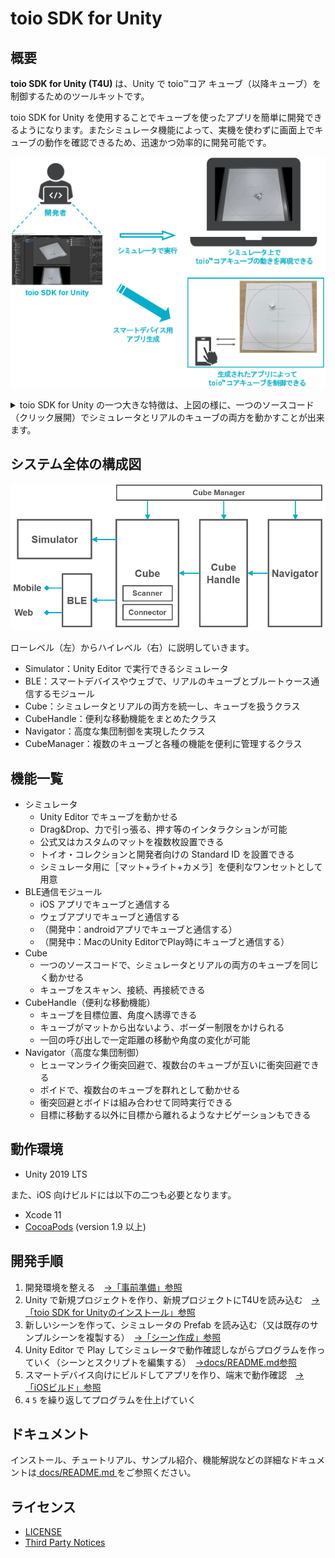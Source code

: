 # toio SDK for Unity

## 概要

**toio SDK for Unity (T4U)** は、Unity で toio™コア キューブ（以降キューブ）を制御するためのツールキットです。

toio SDK for Unity を使用することでキューブを使ったアプリを簡単に開発できるようになります。またシミュレータ機能によって、実機を使わずに画面上でキューブの動作を確認できるため、迅速かつ効率的に開発可能です。


<p align="center">
<img src="./docs/res/main/overview.gif" width=720></img>
</p>

<details>
<summary>toio SDK for Unity の一つ大きな特徴は、上図の様に、一つのソースコード（クリック展開）でシミュレータとリアルのキューブの両方を動かすことが出来ます。</summary>

```C#
using UnityEngine;
using toio;

public class Hello_Toio : MonoBehaviour
{
    CubeManager cubeManager;
    Cube cube;

    async void Start()
    {
        // create a cube manager
        cubeManager = new CubeManager();
        // connect to the nearest cube
        cube = await cubeManager.SingleConnect();
    }

    void Update()
    {
        // check connection status and order interval
        if(cubeManager.IsControllable(cube))
        {
            cube.Move(100, 70, 200);
            //         |    |   `--- duration [ms]
            //         |    `------- right motor speed
            //         `------------ left motor speed
        }
    }
}
```

</details>


## システム全体の構成図

<p align="center">
<img src="./docs/res/main/arch.png" width=550></img>
</p>

ローレベル（左）からハイレベル（右）に説明していきます。
- Simulator：Unity Editor で実行できるシミュレータ
- BLE：スマートデバイスやウェブで、リアルのキューブとブルートゥース通信するモジュール
- Cube：シミュレータとリアルの両方を統一し、キューブを扱うクラス
- CubeHandle：便利な移動機能をまとめたクラス
- Navigator：高度な集団制御を実現したクラス
- CubeManager：複数のキューブと各種の機能を便利に管理するクラス


## 機能一覧

- シミュレータ
  - Unity Editor でキューブを動かせる
  - Drag&Drop、力で引っ張る、押す等のインタラクションが可能
  - 公式又はカスタムのマットを複数枚設置できる
  - トイオ・コレクションと開発者向けの Standard ID を設置できる
  - シミュレータ用に［マット+ライト+カメラ］を便利なワンセットとして用意
- BLE通信モジュール
  - iOS アプリでキューブと通信する
  - ウェブアプリでキューブと通信する
  - （開発中：androidアプリでキューブと通信する）
  - （開発中：MacのUnity EditorでPlay時にキューブと通信する）
- Cube
  - 一つのソースコードで、シミュレータとリアルの両方のキューブを同じく動かせる
  - キューブをスキャン、接続、再接続できる
- CubeHandle（便利な移動機能）
  - キューブを目標位置、角度へ誘導できる
  - キューブがマットから出ないよう、ボーダー制限をかけられる
  - 一回の呼び出しで一定距離の移動や角度の変化が可能
- Navigator（高度な集団制御）
  - ヒューマンライク衝突回避で、複数台のキューブが互いに衝突回避できる
  - ボイドで、複数台のキューブを群れとして動かせる
  - 衝突回避とボイドは組み合わせて同時実行できる
  - 目標に移動する以外に目標から離れるようなナビゲーションもできる


## 動作環境

- Unity 2019 LTS

また、iOS 向けビルドには以下の二つも必要となります。

- Xcode 11
- [CocoaPods](https://cocoapods.org/) (version 1.9 以上)

## 開発手順

1. 開発環境を整える　[→「事前準備」参照](docs/preparation.md)
1. Unity で新規プロジェクトを作り、新規プロジェクトにT4Uを読み込む　[→「toio SDK for Unityのインストール」参照](docs/download_sdk.md)
1. 新しいシーンを作って、シミュレータの Prefab を読み込む（又は既存のサンプルシーンを複製する）　[→「シーン作成」参照](docs/tutorials_basic.md#シーン作成)
1. Unity Editor で Play してシミュレータで動作確認しながらプログラムを作っていく（シーンとスクリプトを編集する）　[→docs/README.md参照](docs/README.md)
1. スマートデバイス向けにビルドしてアプリを作り、端末で動作確認　[→「iOSビルド」参照](docs/build_ios.md)
1. `4` `5` を繰り返してプログラムを仕上げていく

## ドキュメント

インストール、チュートリアル、サンプル紹介、機能解説などの詳細なドキュメントは[ docs/README.md ](docs/README.md)をご参照ください。

## ライセンス

- [LICENSE](LICENSE)
- [Third Party Notices](Third-Party-Notices.md)
